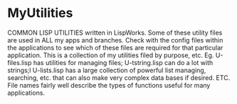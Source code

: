 # MyUtilities
COMMON LISP UTILITIES written in LispWorks.  Some of these utility files are used in ALL my apps and branches. Check with the config files within the applications to see which of these files are required for that particular application.
This is a collection of my utilities filed by purpose, etc.  Eg. U-files.lisp has utilities for managing files;  U-tstring.lisp can do a lot with strings;l U-lists.lisp has a large collection of powerful list managing, searching, etc. that can also make very complex data bases if desired. ETC. File names fairly well describe the types of functions useful for many applications.  
